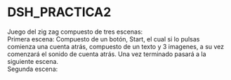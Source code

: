 # DSH_PRACTICA2
Juego del zig zag compuesto de tres escenas:
<br/>Primera escena: Compuesto de un botón, Start, el cual si lo pulsas comienza una cuenta atrás, compuesto de un texto y 3 imagenes, a su vez comenzará el sonido de cuenta atrás. Una vez terminado pasará a la siguiente escena.
<br/>Segunda escena: 

